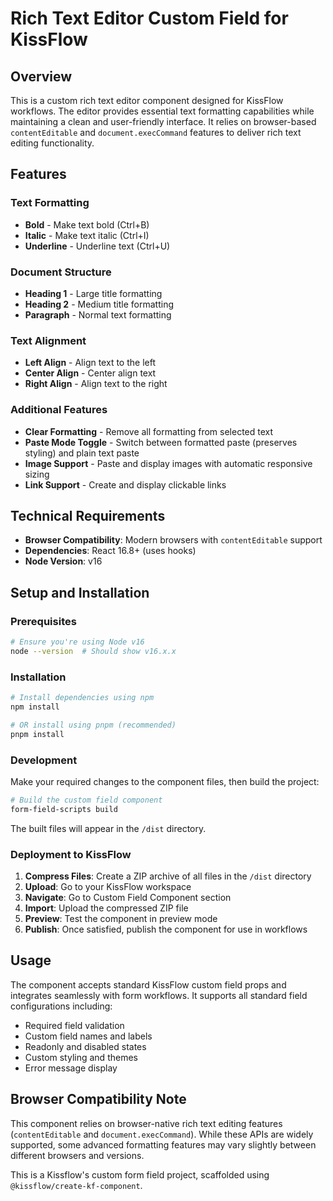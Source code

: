 # Rich Text Editor Custom Field for KissFlow

## Overview

This is a custom rich text editor component designed for KissFlow workflows. The editor provides essential text formatting capabilities while maintaining a clean and user-friendly interface. It relies on browser-based `contentEditable` and `document.execCommand` features to deliver rich text editing functionality.

## Features

### Text Formatting
- **Bold** - Make text bold (Ctrl+B)
- **Italic** - Make text italic (Ctrl+I) 
- **Underline** - Underline text (Ctrl+U)

### Document Structure
- **Heading 1** - Large title formatting
- **Heading 2** - Medium title formatting
- **Paragraph** - Normal text formatting

### Text Alignment
- **Left Align** - Align text to the left
- **Center Align** - Center align text
- **Right Align** - Align text to the right

### Additional Features
- **Clear Formatting** - Remove all formatting from selected text
- **Paste Mode Toggle** - Switch between formatted paste (preserves styling) and plain text paste
- **Image Support** - Paste and display images with automatic responsive sizing
- **Link Support** - Create and display clickable links

## Technical Requirements

- **Browser Compatibility**: Modern browsers with `contentEditable` support
- **Dependencies**: React 16.8+ (uses hooks)
- **Node Version**: v16

## Setup and Installation

### Prerequisites
```bash
# Ensure you're using Node v16
node --version  # Should show v16.x.x
```

### Installation
```bash
# Install dependencies using npm
npm install

# OR install using pnpm (recommended)
pnpm install
```

### Development
Make your required changes to the component files, then build the project:

```bash
# Build the custom field component
form-field-scripts build
```

The built files will appear in the `/dist` directory.

### Deployment to KissFlow

1. **Compress Files**: Create a ZIP archive of all files in the `/dist` directory
2. **Upload**: Go to your KissFlow workspace
3. **Navigate**: Go to Custom Field Component section
4. **Import**: Upload the compressed ZIP file
5. **Preview**: Test the component in preview mode
6. **Publish**: Once satisfied, publish the component for use in workflows

## Usage

The component accepts standard KissFlow custom field props and integrates seamlessly with form workflows. It supports all standard field configurations including:

- Required field validation
- Custom field names and labels  
- Readonly and disabled states
- Custom styling and themes
- Error message display

## Browser Compatibility Note

This component relies on browser-native rich text editing features (`contentEditable` and `document.execCommand`). While these APIs are widely supported, some advanced formatting features may vary slightly between different browsers and versions.


This is a Kissflow's custom form field project, scaffolded using `@kissflow/create-kf-component`.

